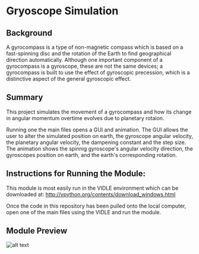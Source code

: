 # Gryoscope Simulation

## Background

A gyrocompass is a type of non-magnetic compass which is based on a fast-spinning disc and the rotation of the Earth to find geographical direction automatically. Although one important component of a gyrocompass is a gyroscope, these are not the same devices; a gyrocompass is built to use the effect of gyroscopic precession, which is a distinctive aspect of the general gyroscopic effect.

## Summary

This project simulates the movement of a gyrocompass and how its change in angular momentum overtime evolves due to planetary rotaion. 

Running one the main files opens a GUI and animation. The GUI allows the user to alter the simulated position on earth, the gyroscope angular velocity, the planetary angular velocity, the dampening constant and the step size. The animation shows the spinnig gyroscope's angular velocity direction, the gyroscopes position on earth, and the earth's corresponding rotation. 

## Instructions for Running the Module:

This module is most easily run in the VIDLE environment which can be downloaded at:
http://vpython.org/contents/download_windows.html

Once the code in this repository has been pulled onto the local computer, open one of the main files using the VIDLE and run the module. 

## Module Preview

![alt text](https://raw.githubusercontent.com/basilwong/gyrocompass-sim/master/presentation-files/gyrocompass-pic.PNG)
